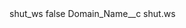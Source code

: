 <?xml version="1.0" encoding="UTF-8"?>
<CustomMetadata xmlns="http://soap.sforce.com/2006/04/metadata" xmlns:xsi="http://www.w3.org/2001/XMLSchema-instance" xmlns:xsd="http://www.w3.org/2001/XMLSchema">
    <label>shut_ws</label>
    <protected>false</protected>
    <values>
        <field>Domain_Name__c</field>
        <value xsi:type="xsd:string">shut.ws</value>
    </values>
</CustomMetadata>

